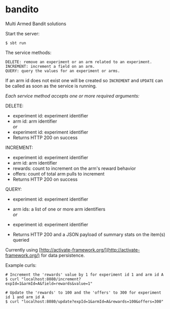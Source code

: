 bandito
=======

Multi Armed Bandit solutions


Start the server:

    $ sbt run

The service methods:

    DELETE: remove an experiment or an arm related to an experiment.
    INCREMENT: increment a field on an arm.
    QUERY: query the values for an experiment or arms.

If an arm id does not exist one will be created so `INCREMENT` and `UPDATE` can be called as soon as the service is running.

_Each service method accepts one or more required arguments:_

DELETE:<br />

- experiment id: experiment identifier<br />
- arm id: arm identifier<br />
_or_<br />
- experiment id: experiment identifier<br />
- Returns HTTP 200 on success

INCREMENT:<br />

- experiment id: experiment identifier<br />
- arm id: arm identifier<br />
- rewards: count to increment on the arm's reward behavior<br />
- offers: count of total arm pulls to increment<br />
- Returns HTTP 200 on success

QUERY:<br />

- experiment id: experiment identifier<br />
- arm ids: a list of one or more arm identifiers<br />
_or_<br />
- experiment id: experiment identifier<br />

- Returns HTTP 200 and a JSON payload of summary stats on the item(s) queried

Currently using [http://activate-framework.org/](http://activate-framework.org/) for data persistence.

Example curls:

    # Increment the 'rewards' value by 1 for experiment id 1 and arm id A
    $ curl "localhost:8080/increment?expId=1&armId=A&field=rewards&value=1"

    # Update the 'rewards' to 100 and the 'offers' to 300 for experiment id 1 and arm id A
    $ curl "localhost:8080/update?expId=1&armId=A&rewards=100&offers=300"
